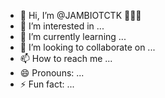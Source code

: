 - 👋 Hi, I’m @JAMBIOTCTK 👋👋👋
- 👀 I’m interested in ...
- 🌱 I’m currently learning ...
- 💞️ I’m looking to collaborate on ...
- 📫 How to reach me ...
- 😄 Pronouns: ...
- ⚡ Fun fact: ...

<!---
JAMBIOTCTK/JAMBIOTCTK is a ✨ special ✨ repository because its `README.md` (this file) appears on your GitHub profile.
You can click the Preview link to take a look at your changes.
--->
